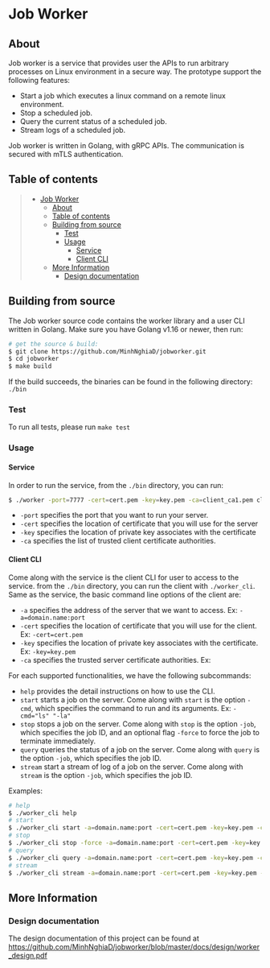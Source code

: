 # Job Worker

## About 

Job worker is a service that provides user the APIs to run arbitrary processes on Linux environment in a secure way. The prototype support the following features:

* Start a job which executes a linux command on a remote linux environment.
* Stop a scheduled job.
* Query the current status of a scheduled job.
* Stream logs of a scheduled job.

Job worker is written in Golang, with gRPC APIs. The communication is secured with mTLS authentication.

## Table of contents

> * [Job Worker](#job_worker)
>   * [About](#about)
>   * [Table of contents](#table-of-contents)
>   * [Building from source](#building-from-source)
>     * [Test](#test) 
>     * [Usage](#usage)
>       * [Service](#service)
>       * [Client CLI](#client-cli)
>   * [More Information](#more-information)
>     * [Design documentation](#design-documentation)


## Building from source

The Job worker source code contains the worker library and a user CLI written in Golang. Make sure you have Golang v1.16 or newer, then run:


```bash
# get the source & build:
$ git clone https://github.com/MinhNghiaD/jobworker.git
$ cd jobworker
$ make build
```

If the build succeeds, the binaries can be found in the following directory: `./bin`

### Test

To run all tests, please run `make test`

### Usage

#### Service

In order to run the service, from the `./bin` directory, you can run:

```bash
$ ./worker -port=7777 -cert=cert.pem -key=key.pem -ca=client_ca1.pem client_ca2.pem
```

* `-port` specifies the port that you want to run your server.
* `-cert` specifies the location of certificate that you will use for the server
* `-key`  specifies the location of private key associates with the certificate
* `-ca`   specifies the list of trusted client certificate authorities. 

#### Client CLI

Come along with the service is the client CLI for user to access to the service. from the `./bin` directory, you can run the client with `./worker_cli`. Same as the service, the basic command line options of the client are: 
* `-a` specifies the address of the server that we want to access. Ex: `-a=domain.name:port`
* `-cert` specifies the location of certificate that you will use for the client. Ex: `-cert=cert.pem`
* `-key`  specifies the location of private key associates with the certificate. Ex: `-key=key.pem`
* `-ca`   specifies the trusted server certificate authorities. Ex:

For each supported functionalities, we have the following subcommands:

* `help` provides the detail instructions on how to use the CLI.
* `start` starts a job on the server. Come along with `start` is the option `-cmd`, which specifies the command to run and its arguments. Ex: `-cmd="ls" "-la"`
* `stop` stops a job on the server. Come along with `stop` is the option `-job`, which specifies the job ID, and an optional flag `-force` to force the job to terminate immediately. 
* `query` queries the status of a job on the server. Come along with `query` is the option `-job`, which specifies the job ID.
* `stream` start a stream of log of a job on the server. Come along with `stream` is the option `-job`, which specifies the job ID.

Examples:

```bash
# help
$ ./worker_cli help
# start
$ ./worker_cli start -a=domain.name:port -cert=cert.pem -key=key.pem -ca=server_ca.pem -cmd=”ls” “-la”
# stop
$ ./worker_cli stop -force -a=domain.name:port -cert=cert.pem -key=key.pem -ca=server_ca.pem -job=job-id
# query
$ ./worker_cli query -a=domain.name:port -cert=cert.pem -key=key.pem -ca=server_ca.pem -job=job-id
# stream 
$ ./worker_cli stream -a=domain.name:port -cert=cert.pem -key=key.pem -ca=server_ca.pem -job=job-id
```

## More Information

### Design documentation

The design documentation of this project can be found at <https://github.com/MinhNghiaD/jobworker/blob/master/docs/design/worker_design.pdf> 
